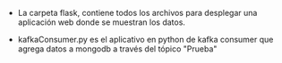 - La carpeta flask, contiene todos los archivos para desplegar una aplicación web donde se muestran los datos.

- kafkaConsumer.py es el aplicativo en python de kafka consumer que agrega datos a mongodb a través del tópico "Prueba"
